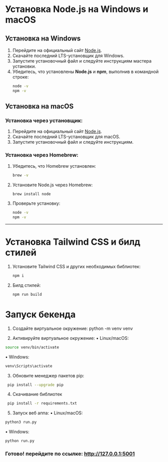# Установка Node.js на Windows и macOS

## Установка на Windows
1. Перейдите на официальный сайт [Node.js](https://nodejs.org/).
2. Скачайте последний LTS-установщик для Windows.
3. Запустите установочный файл и следуйте инструкциям мастера установки.
4. Убедитесь, что установлены **Node.js** и **npm**, выполнив в командной строке:
   ```sh
   node -v
   npm -v
   ```

## Установка на macOS
### Установка через установщик:
1. Перейдите на официальный сайт [Node.js](https://nodejs.org/).
2. Скачайте последний LTS-установщик для macOS.
3. Запустите установочный файл и следуйте инструкциям.

### Установка через Homebrew:
1. Убедитесь, что Homebrew установлен:
   ```sh
   brew -v
   ```
2. Установите Node.js через Homebrew:
   ```sh
   brew install node
   ```
3. Проверьте установку:
   ```sh
   node -v
   npm -v
   ```
---

# Установка Tailwind CSS и билд стилей

1. Установите Tailwind CSS и других необходимых библиотек:
   ```sh
   npm i
   ```
2. Билд стилей:
   ```sh
   npm run build 
    ```

# Запуск бекенда
1. Создайте виртуальное окружение:
 python -m venv venv

2. Активируйте виртуальное окружение:
 • Linux/macOS:
 ```sh
 source venv/bin/activate
 ```
 • Windows:
 ```sh
 venv\Scripts\activate
```

3. Обновите менеджер пакетов pip:
```sh
 pip install --upgrade pip
```
4. Скачивание библиотек
```sh
 pip install -r requirements.txt
```
5. Запуск веб аппа:
 • Linux/macOS:
 ```sh
 python3 run.py
 ```
 • Windows:
 ```sh
 python run.py
```
### Готово! перейдите по ссылке: http://127.0.0.1:5001
